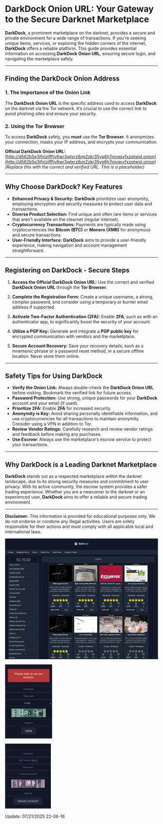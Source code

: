 # DarkDock Onion URL: Your Gateway to the Secure Darknet Marketplace

**DarkDock**, a prominent marketplace on the darknet, provides a secure and private environment for a wide range of transactions. If you're seeking unique items, services, or exploring the hidden corners of the internet, **DarkDock** offers a reliable platform. This guide provides essential information on accessing **DarkDock Onion URL**, ensuring secure login, and navigating the marketplace safely.

---

## Finding the DarkDock Onion Address

### 1. **The Importance of the Onion Link**
The **DarkDock Onion URL** is the specific address used to access **DarkDock** on the darknet via the Tor network. It’s crucial to use the correct link to avoid phishing sites and ensure your security.

### 2. **Using the Tor Browser**
To access **DarkDock** safely, you **must** use the **Tor Browser**. It anonymizes your connection, masks your IP address, and encrypts your communication.


**Official DarkDock Onion URL:** [http://d562b5e3jfxlzjfffjv6wr3wtxrzlbm2zkr35yp6h7nivqsyfxzqtwid.onion](http://d562b5e3jfxlzjfffjv6wr3wtxrzlbm2zkr35yp6h7nivqsyfxzqtwid.onion)  *(Replace this with the correct and verified URL. This is a placeholder)*


---

## Why Choose DarkDock? Key Features

- **Enhanced Privacy & Security:** **DarkDock** prioritizes user anonymity, employing encryption and security measures to protect user data and transactions.
- **Diverse Product Selection:** Find unique and often rare items or services that aren't available on the clearnet (regular internet).
- **Cryptocurrency Transactions:** Payments are typically made using cryptocurrencies like **Bitcoin (BTC)** or **Monero (XMR)** for anonymous and secure transactions.
- **User-Friendly Interface:** **DarkDock** aims to provide a user-friendly experience, making navigation and account management straightforward.

---

## Registering on DarkDock - Secure Steps

1. **Access the Official DarkDock Onion URL:**
Use the correct and verified **DarkDock Onion URL** through the **Tor Browser**.

2. **Complete the Registration Form:**
Create a unique username, a strong, complex password, and consider using a temporary or burner email address if supported.

3. **Activate Two-Factor Authentication (2FA):**
Enable **2FA**, such as with an authenticator app, to significantly boost the security of your account.

4. **Utilize a PGP Key:**
Generate and integrate a **PGP public key** for encrypted communication with vendors and the marketplace.

5. **Secure Account Recovery:**
Save your recovery details, such as a mnemonic phrase or a password reset method, in a secure offline location. Never store them online.

---

## Safety Tips for Using DarkDock

- **Verify the Onion Link:** Always double-check the **DarkDock Onion URL** before visiting. Bookmark the verified link for future access.
- **Password Protection:** Use strong, unique passwords for your **DarkDock** account and your email (if used).
- **Prioritize 2FA:** Enable **2FA** for increased security.
- **Anonymity is Key:** Avoid sharing personally identifiable information, and use cryptocurrencies for all transactions to maintain anonymity. Consider using a VPN in addition to Tor.
- **Review Vendor Ratings:** Carefully research and review vendor ratings and feedback before making any purchases.
- **Use Escrow:** Always use the marketplace's escrow service to protect your transactions.

---

## Why DarkDock is a Leading Darknet Marketplace

**DarkDock** stands out as a respected marketplace within the darknet landscape, due to its strong security measures and commitment to user privacy. With its active community, the escrow system provides a safer trading experience. Whether you are a newcomer to the darknet or an experienced user, **DarkDock** aims to offer a reliable and secure trading environment.

---

**Disclaimer:** This information is provided for educational purposes only. We do not endorse or condone any illegal activities. Users are solely responsible for their actions and must comply with all applicable local and international laws.

<a href="http://d562b5e3jfxlzjfffjv6wr3wtxrzlbm2zkr35yp6h7nivqsyfxzqtwid.onion"><img src="/visuals/backup.webp" alt="DarkDock Market Preview" style="max-width: 100%;"></a>

<a href="http://d562b5e3jfxlzjfffjv6wr3wtxrzlbm2zkr35yp6h7nivqsyfxzqtwid.onion"><img src="/visuals/object.webp" alt="DarkDock Login" style="max-width: 100%;"></a>

<a href="http://d562b5e3jfxlzjfffjv6wr3wtxrzlbm2zkr35yp6h7nivqsyfxzqtwid.onion"><img src="/visuals/shortcut.webp" alt="DarkDock Register" style="max-width: 100%;"></a>





Update:  07/21/2025 22-06-16
